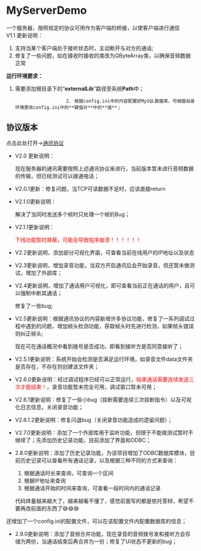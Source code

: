# MyServerDemo
一个服务器，按照规定的协议可用作为客户端的桥接，以使客户端进行通信  
V1.1 更新说明：

1. 支持当某个客户端处于接听状态时，主动断开与对方的通话;
1. 修复了一些问题，如在接收时接收的类改为QByteArray类，以确保音频数据正常



**运行环境要求：**

1.  需要添加根目录下的“**externalLib**”路径至系统**Path**中；

						   2. 根据config.ini中的内容配置好MySQL数据库，可根据自身环境更改config.ini中的**键值对**中的**值**；



## 协议版本

点击此处打开->[通讯协议](./系统文档/通讯协议.md)

- V2.0 更新说明：

  现在服务器的通讯需要按照上述通讯协议来进行，当前版本暂未进行音频数据的传输，但已经测试可以拨通电话；

- V2.0.1更新：修复问题，当TCP可读数据不足时，应该直接return

- V2.1.0更新说明：

  解决了当同时发送多个帧时只处理一个帧的Bug；

- V2.1.1更新说明：

  <span style="color:red;">下线功能暂时屏蔽，可能会导致程序崩溃！！！！！！</span>

- V2.2更新说明，添加部分可视化界面，可查看当前在线用户的IP地址以及状态

- V2.3更新说明，增加录音功能，当双方开启通讯后会开始录音，但还暂未做测试，增加了外部库；

- V2.4更新说明，增加了通话用户可视化，即可查看当前正在通话的用户，且可以强制中断其通话；

  修复了一些bug;

- V2.5更新说明：根据通讯协议的内容新增许多协议功能，修复了一系列调试过程中遇到的问题，增加帧头检测功能，获取帧头时先进行检测，如果帧头错误则纠正帧头;

  现在可在通话概况中看到拨号是否成功，即看到接听方是否同意接听了；

- V2.5.1更新说明：系统开始会检测是否满足运行环境，如录音文件data文件夹是否存在，不存在则创建该文件夹；

- V2.6.0更新说明：经过调试程序已经可以正常运行，<span style="color:red;">结束通话需要连续发送三次才能结束！</span>，录音功能暂未完全可用，调试窗口暂未可用；

- V2.6.1更新说明：修复了一些小bug（挂断需要连续三次挂断指令）以及可视化日志信息，关闭录音功能；

- V2.6.1.2更新说明：修复闪退bug（关闭录音功能造成的遗留问题）；

- V2.7.0更新说明：添加了一个外部库用于监听功能，但限于不能做测试暂时不继续了；先添加历史记录功能，目前添加了界面和ODBC；

- 2.8.0更新说明：添加了历史记录功能，为该项目增加了ODBC数据库模块，目前历史记录可以查看所有通话记录，以及根据三种不同的方式来查询：

  1. 根据通话时长来查询，可查询一个区间
  2. 根据IP地址来查询
  3. 根据通话开始的时间来查询，可查看一段时间内的通话记录

  代码体量越来越大了，越来越看不懂了，感觉前面写的都是依托答辩，希望不要再改前面的东西了😅😅😅

​		还增加了一个config.ini的配置文件，可以在该配置文件内配置数据库的信息；

- 2.9.0更新说明：添加了音频合并功能，现在录音的音频拨号发和接听方会存储为两份，当通话结束后再合并为一份；修复了UI状态不更新的bug；
